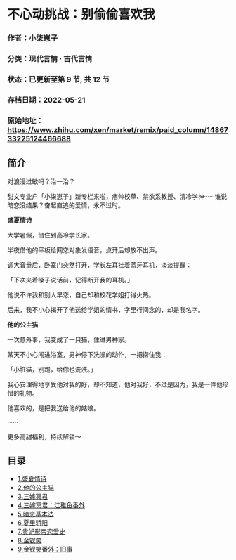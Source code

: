 # 不心动挑战：别偷偷喜欢我

### 作者：小柒崽子

### 分类：现代言情 · 古代言情

### 状态：已更新至第 9 节, 共 12 节

### 存档日期：2022-05-21

### 原始地址：https://www.zhihu.com/xen/market/remix/paid_column/1486733225124466688


## 简介
对浪漫过敏吗？治一治？


甜文专业户「小柒崽子」新专栏来啦，痞帅校草、禁欲系教授、清冷学神······谁说暗恋没结果？奋起直追的爱情，永不过时。


**盛夏情诗**


大学暑假，借住到高冷学长家。


半夜借他的平板给网恋对象发语音，点开后却放不出声。


调大音量后，卧室门突然打开，学长左耳挂着蓝牙耳机，淡淡提醒：


「下次夹着嗓子说话前，记得断开我的耳机。」


他说不许我和别人早恋，自己却和校花学姐打得火热。


后来，我不小心揭开了他送给学姐的情书，字里行间念的，却是我名字。


**他的公主猫**


一次意外事，我变成了一只猫，住进男神家。


某天不小心闯进浴室，男神停下洗澡的动作，一把捞住我：


「小脏猫，别跑，给你也洗洗。」


我心安理得地享受他对我的好，却不知道，他对我好，不过是因为，我是一件他珍惜的礼物。


他喜欢的，是把我送给他的姑娘。


······


更多高甜福利，持续解锁～




## 目录
- [1.盛夏情诗](1.盛夏情诗.md)
- [2.他的公主猫](2.他的公主猫.md)
- [3.三嫁冥君](3.三嫁冥君.md)
- [4.三嫁冥君：江稚鱼番外](4.三嫁冥君：江稚鱼番外.md)
- [5.暗恋基本法](5.暗恋基本法.md)
- [6.夏里骄阳](6.夏里骄阳.md)
- [7.贵妃影帝恋爱史](7.贵妃影帝恋爱史.md)
- [8.金钗笑](8.金钗笑.md)
- [9.金钗笑番外：旧事](9.金钗笑番外：旧事.md)